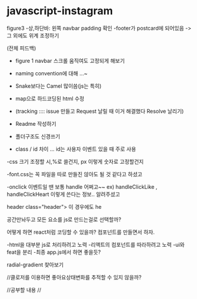 # javascript-instagram

figure3
-상,하단바: 왼쪽 navbar padding 확인
-footer가 postcard에 되어있음 -> 그 외에도 위계 조정하기

(전체 피드백)

- figure 1 navbar 스크롤 움직여도 고정되게 해보기
- naming convention에 대해 …~
- Snake보다는 Camel 많이씀(js는 특히)
- map으로 하드코딩된 html 수정

- (tracking :::: issue 만들고 Request 날릴 때 이거 해결했다 Resolve 날리기)

- Readme 작성하기
- 폴더구조도 신경쓰기
- class / id 차이 … id는 사용자 이벤트 있을 때 주로 사용

-css 크기 조정할 시,%로 쓸건지, px 이렇게  숫자로 고정할건지

-font.css는 꼭 파일을 따로 만들진 않아도 될 것 같다고 하셨고

-onclick 이벤트일 땐 보통 handle 어쩌고~~ ex) handleClickLike , handleClickHeart 이렇게 쓴다는 정보.. 알려주셨고

header class="header">
이 경우에도 he

공간만놔두고 모든 요소를 js로 만드는걸로 선택할까?

어떻게 하면 react처럼 코딩할 수 있을까?
컴포넌트를 만들면서 하자. 


-html을 대부분 js로 처리하려고 노력
-리액트의 컴포넌트를 따라하려고 노력
-ui와 feat을 분리
-최종 app.js에서 하면 좋을듯?

radial-gradient 찾아보기


  //클로저를 이용하면 좋아요상태변화를 추적할 수 있지 않을까?


  //공부할 내용
  //<script src="js/components/postCard/postCardUi.js" type="module"></script>